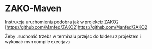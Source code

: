 # ZAKO-Maven  
Instrukcja uruchomienia podobna jak w projekcie ZAKO2  
[https://github.com/Manfed/ZAKO2]https://github.com/Manfed/ZAKO2  

Żeby uruchomić trzeba w terminalu przejsc do folderu z projektem i wykonać mvn compile exec:java
